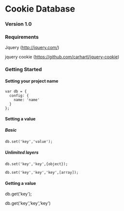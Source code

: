 # Cookie Database
### Version 1.0

### Requirements
Jquery (http://jquery.com/)

jquery cookie (https://github.com/carhartl/jquery-cookie)

### Getting Started
#### Setting your project name

    var db = {
      config: {
        name: 'name'
      }
    };

#### Setting a value
##### Basic
    db.set('key','value');

##### Unlimited layers
    db.set('key','key',{object});

    db.set('key','key','key',[array]);

#### Getting a value
  db.get('key');

  db.get('key','key','key')